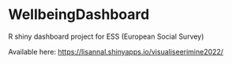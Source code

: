 # WellbeingDashboard
R shiny dashboard project for ESS (European Social Survey)

Available here: https://lisannal.shinyapps.io/visualiseerimine2022/
